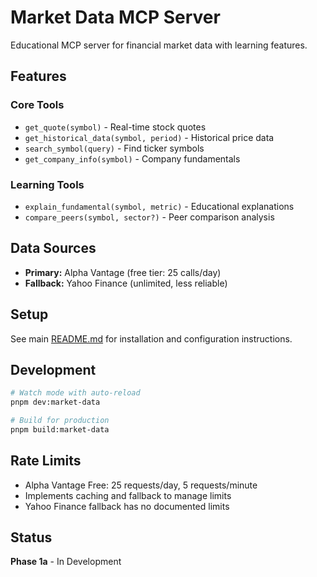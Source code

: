 # Market Data MCP Server

Educational MCP server for financial market data with learning features.

## Features

### Core Tools
- `get_quote(symbol)` - Real-time stock quotes
- `get_historical_data(symbol, period)` - Historical price data
- `search_symbol(query)` - Find ticker symbols
- `get_company_info(symbol)` - Company fundamentals

### Learning Tools
- `explain_fundamental(symbol, metric)` - Educational explanations
- `compare_peers(symbol, sector?)` - Peer comparison analysis

## Data Sources

- **Primary:** Alpha Vantage (free tier: 25 calls/day)
- **Fallback:** Yahoo Finance (unlimited, less reliable)

## Setup

See main [README.md](../README.md) for installation and configuration instructions.

## Development

```bash
# Watch mode with auto-reload
pnpm dev:market-data

# Build for production
pnpm build:market-data
```

## Rate Limits

- Alpha Vantage Free: 25 requests/day, 5 requests/minute
- Implements caching and fallback to manage limits
- Yahoo Finance fallback has no documented limits

## Status

**Phase 1a** - In Development

